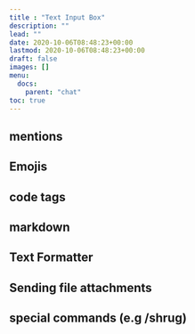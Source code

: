 ```yaml
---
title : "Text Input Box"
description: ""
lead: ""
date: 2020-10-06T08:48:23+00:00
lastmod: 2020-10-06T08:48:23+00:00
draft: false
images: []
menu:
  docs:
    parent: "chat"
toc: true
---
```


## mentions

## Emojis

## code tags

## markdown

## Text Formatter

## Sending file attachments

## special commands (e.g /shrug)
